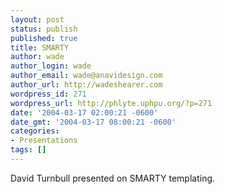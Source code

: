 ```yaml
---
layout: post
status: publish
published: true
title: SMARTY
author: wade
author_login: wade
author_email: wade@anavidesign.com
author_url: http://wadeshearer.com
wordpress_id: 271
wordpress_url: http://phlyte.uphpu.org/?p=271
date: '2004-03-17 02:00:21 -0600'
date_gmt: '2004-03-17 08:00:21 -0600'
categories:
- Presentations
tags: []
---
```

<p>David Turnbull presented on SMARTY templating.</p>

